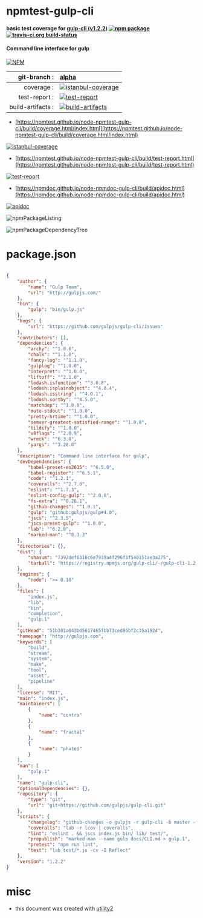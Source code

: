 # npmtest-gulp-cli

#### basic test coverage for  [gulp-cli (v1.2.2)](http://gulpjs.com)  [![npm package](https://img.shields.io/npm/v/npmtest-gulp-cli.svg?style=flat-square)](https://www.npmjs.org/package/npmtest-gulp-cli) [![travis-ci.org build-status](https://api.travis-ci.org/npmtest/node-npmtest-gulp-cli.svg)](https://travis-ci.org/npmtest/node-npmtest-gulp-cli)

#### Command line interface for gulp

[![NPM](https://nodei.co/npm/gulp-cli.png?downloads=true&downloadRank=true&stars=true)](https://www.npmjs.com/package/gulp-cli)

| git-branch : | [alpha](https://github.com/npmtest/node-npmtest-gulp-cli/tree/alpha)|
|--:|:--|
| coverage : | [![istanbul-coverage](https://npmtest.github.io/node-npmtest-gulp-cli/build/coverage.badge.svg)](https://npmtest.github.io/node-npmtest-gulp-cli/build/coverage.html/index.html)|
| test-report : | [![test-report](https://npmtest.github.io/node-npmtest-gulp-cli/build/test-report.badge.svg)](https://npmtest.github.io/node-npmtest-gulp-cli/build/test-report.html)|
| build-artifacts : | [![build-artifacts](https://npmtest.github.io/node-npmtest-gulp-cli/glyphicons_144_folder_open.png)](https://github.com/npmtest/node-npmtest-gulp-cli/tree/gh-pages/build)|

- [https://npmtest.github.io/node-npmtest-gulp-cli/build/coverage.html/index.html](https://npmtest.github.io/node-npmtest-gulp-cli/build/coverage.html/index.html)

[![istanbul-coverage](https://npmtest.github.io/node-npmtest-gulp-cli/build/screenCapture.buildCi.browser.%252Ftmp%252Fbuild%252Fcoverage.lib.html.png)](https://npmtest.github.io/node-npmtest-gulp-cli/build/coverage.html/index.html)

- [https://npmtest.github.io/node-npmtest-gulp-cli/build/test-report.html](https://npmtest.github.io/node-npmtest-gulp-cli/build/test-report.html)

[![test-report](https://npmtest.github.io/node-npmtest-gulp-cli/build/screenCapture.buildCi.browser.%252Ftmp%252Fbuild%252Ftest-report.html.png)](https://npmtest.github.io/node-npmtest-gulp-cli/build/test-report.html)

- [https://npmdoc.github.io/node-npmdoc-gulp-cli/build/apidoc.html](https://npmdoc.github.io/node-npmdoc-gulp-cli/build/apidoc.html)

[![apidoc](https://npmdoc.github.io/node-npmdoc-gulp-cli/build/screenCapture.buildCi.browser.%252Ftmp%252Fbuild%252Fapidoc.html.png)](https://npmdoc.github.io/node-npmdoc-gulp-cli/build/apidoc.html)

![npmPackageListing](https://npmtest.github.io/node-npmtest-gulp-cli/build/screenCapture.npmPackageListing.svg)

![npmPackageDependencyTree](https://npmtest.github.io/node-npmtest-gulp-cli/build/screenCapture.npmPackageDependencyTree.svg)



# package.json

```json

{
    "author": {
        "name": "Gulp Team",
        "url": "http://gulpjs.com/"
    },
    "bin": {
        "gulp": "bin/gulp.js"
    },
    "bugs": {
        "url": "https://github.com/gulpjs/gulp-cli/issues"
    },
    "contributors": [],
    "dependencies": {
        "archy": "^1.0.0",
        "chalk": "^1.1.0",
        "fancy-log": "^1.1.0",
        "gulplog": "^1.0.0",
        "interpret": "^1.0.0",
        "liftoff": "^2.1.0",
        "lodash.isfunction": "^3.0.8",
        "lodash.isplainobject": "^4.0.4",
        "lodash.isstring": "^4.0.1",
        "lodash.sortby": "^4.5.0",
        "matchdep": "^1.0.0",
        "mute-stdout": "^1.0.0",
        "pretty-hrtime": "^1.0.0",
        "semver-greatest-satisfied-range": "^1.0.0",
        "tildify": "^1.0.0",
        "v8flags": "^2.0.9",
        "wreck": "^6.3.0",
        "yargs": "^3.28.0"
    },
    "description": "Command line interface for gulp",
    "devDependencies": {
        "babel-preset-es2015": "^6.5.0",
        "babel-register": "^6.5.1",
        "code": "^1.2.1",
        "coveralls": "^2.7.0",
        "eslint": "^1.7.3",
        "eslint-config-gulp": "^2.0.0",
        "fs-extra": "^0.26.1",
        "github-changes": "^1.0.1",
        "gulp": "github:gulpjs/gulp#4.0",
        "jscs": "^2.3.5",
        "jscs-preset-gulp": "^1.0.0",
        "lab": "^6.2.0",
        "marked-man": "^0.1.3"
    },
    "directories": {},
    "dist": {
        "shasum": "7392def6316c6e7939a4f296f3f540151ae3a275",
        "tarball": "https://registry.npmjs.org/gulp-cli/-/gulp-cli-1.2.2.tgz"
    },
    "engines": {
        "node": ">= 0.10"
    },
    "files": [
        "index.js",
        "lib",
        "bin",
        "completion",
        "gulp.1"
    ],
    "gitHead": "51b301a043bd5617465fbb73ced86bf2c35a1924",
    "homepage": "http://gulpjs.com",
    "keywords": [
        "build",
        "stream",
        "system",
        "make",
        "tool",
        "asset",
        "pipeline"
    ],
    "license": "MIT",
    "main": "index.js",
    "maintainers": [
        {
            "name": "contra"
        },
        {
            "name": "fractal"
        },
        {
            "name": "phated"
        }
    ],
    "man": [
        "gulp.1"
    ],
    "name": "gulp-cli",
    "optionalDependencies": {},
    "repository": {
        "type": "git",
        "url": "git+https://github.com/gulpjs/gulp-cli.git"
    },
    "scripts": {
        "changelog": "github-changes -o gulpjs -r gulp-cli -b master -f ./CHANGELOG.md --order-semver --use-commit-body",
        "coveralls": "lab -r lcov | coveralls",
        "lint": "eslint . && jscs index.js bin/ lib/ test/",
        "prepublish": "marked-man --name gulp docs/CLI.md > gulp.1",
        "pretest": "npm run lint",
        "test": "lab test/*.js -cv -I Reflect"
    },
    "version": "1.2.2"
}
```



# misc
- this document was created with [utility2](https://github.com/kaizhu256/node-utility2)
